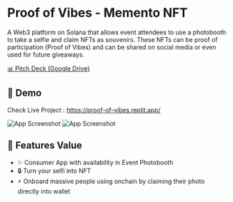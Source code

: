# Proof of Vibes - Memento NFT

A Web3 platform on Solana that allows event attendees to use a photobooth to take a selfie and claim NFTs as souvenirs. These NFTs can be proof of participation (Proof of Vibes) and can be shared on social media or even used for future giveaways.

[📊 Pitch Deck (Google Drive)]([https://drive.google.com/file/d/your-file-id/view](https://drive.google.com/file/d/1I68xMx4YUda_yAQfetL_w-5bDw591zQV/view))


## 📸 Demo

Check Live Project : https://proof-of-vibes.replit.app/

![App Screenshot](assets/screenshot.png)
![App Screenshot](assets/screenshot.png)


## 🚀 Features Value

- ✨ Consumer App with availability in Event Photobooth
- 🔒 Turn your selfi into NFT
- ⚡ Onboard massive people using onchain by claiming their photo directly into wallet 


